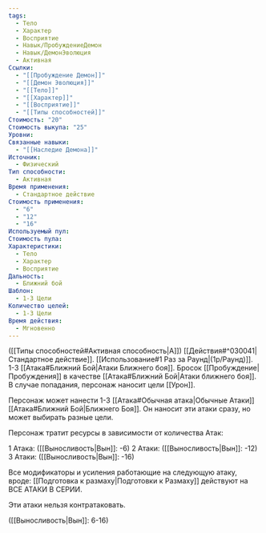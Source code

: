 ```yaml
---
tags:
  - Тело
  - Характер
  - Восприятие
  - Навык/ПробуждениеДемон
  - Навык/ДемонЭволюция
  - Активная
Ссылки:
  - "[[Пробуждение Демон]]"
  - "[[Демон Эволюция]]"
  - "[[Тело]]"
  - "[[Характер]]"
  - "[[Восприятие]]"
  - "[[Типы способностей]]"
Стоимость: "20"
Стоимость выкупа: "25"
Уровни: 
Связанные навыки:
  - "[[Наследие Демона]]"
Источник:
  - Физический
Тип способности:
  - Активная
Время применения:
  - Стандартное действие
Стоимость применения:
  - "6"
  - "12"
  - "16"
Используемый пул: 
Стоимость пула: 
Характеристики:
  - Тело
  - Характер
  - Восприятие
Дальность:
  - Ближний бой
Шаблон:
  - 1-3 Цели
Количество целей:
  - 1-3 Цели
Время действия:
  - Мгновенно
---
```


([[Типы способностей#Активная способность|А]]) [[Действия#^030041|Стандартное действие]]. [[Использование#1 Раз за Раунд|(1р/Раунд)]]. 1-3 [[Атака#Ближний Бой|Атаки Ближнего боя]]. Бросок [[Пробуждение|Пробуждения]] в качестве [[Атака#Ближний Бой|Атаки ближнего боя]]. В случае попадания, персонаж наносит цели [[Урон]].

Персонаж может нанести 1-3 [[Атака#Обычная атака|Обычные Атаки]] [[Атака#Ближний Бой|Ближнего Боя]]. Он наносит эти атаки сразу, но может выбирать разные цели. 

Персонаж тратит ресурсы в зависимости от количества Атак:

1 Атака: ([[Выносливость|Вын]]: -6)
2 Атаки: ([[Выносливость|Вын]]: -12)
3 Атаки: ([[Выносливость|Вын]]: -16)

Все модификаторы и усиления работающие на следующую атаку, вроде: [[Подготовка к размаху|Подготовки к Размаху]] действуют на ВСЕ АТАКИ В СЕРИИ. 

Эти атаки нельзя контратаковать. 

([[Выносливость|Вын]]: 6-16)